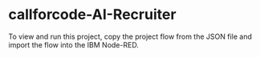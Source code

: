 # callforcode-AI-Recruiter
To view and run this project, copy the project flow from the JSON file and import the flow into the IBM Node-RED.
